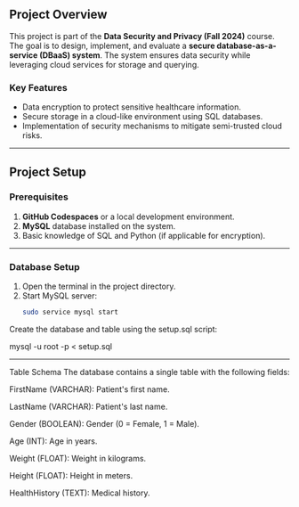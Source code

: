 ## Project Overview
This project is part of the **Data Security and Privacy (Fall 2024)** course. The goal is to design, implement, and evaluate a **secure database-as-a-service (DBaaS) system**. The system ensures data security while leveraging cloud services for storage and querying.

### Key Features
- Data encryption to protect sensitive healthcare information.
- Secure storage in a cloud-like environment using SQL databases.
- Implementation of security mechanisms to mitigate semi-trusted cloud risks.

---

## Project Setup

### Prerequisites
1. **GitHub Codespaces** or a local development environment.
2. **MySQL** database installed on the system.
3. Basic knowledge of SQL and Python (if applicable for encryption).

---

### Database Setup
1. Open the terminal in the project directory.
2. Start MySQL server:
   ```bash
   sudo service mysql start

Create the database and table using the setup.sql script:

mysql -u root -p < setup.sql

---

Table Schema
The database contains a single table with the following fields:

FirstName (VARCHAR): Patient's first name.


LastName (VARCHAR): Patient's last name.


Gender (BOOLEAN): Gender (0 = Female, 1 = Male).


Age (INT): Age in years.


Weight (FLOAT): Weight in kilograms.


Height (FLOAT): Height in meters.


HealthHistory (TEXT): Medical history.
   
